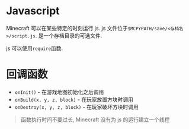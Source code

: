 # Javascript
Minecraft 可以在某些特定的时刻运行 js. js 文件位于`$MCPYPATH/save/<存档名>/script.js`.
是一个存档目录的可选文件.

js 可以使用`require`函数.

# 回调函数
- `onInit()` - 在游戏地图初始化之后调用
- `onBuild(x, y, z, block)` - 在玩家放置方块时调用
- `onDestroy(x, y, z, block)` - 在玩家破坏方块时调用

> 函数执行时间不要过长, Minecraft 没有为 js 的运行建立一个线程
